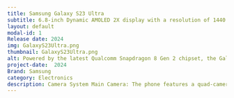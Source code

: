 ```yaml
---
title: Samsung Galaxy S23 Ultra
subtitle: 6.8-inch Dynamic AMOLED 2X display with a resolution of 1440 x 3200 pixels.
layout: default
modal-id: 1
Release date: 2024
img: GalaxyS23Ultra.png
thumbnail: GalaxyS23Ultra.png
alt: Powered by the latest Qualcomm Snapdragon 8 Gen 2 chipset, the Galaxy S23 Ultra offers top-notch performance for gaming, multitasking, and productivity.
project-date:  2024
Brand: Samsung
category: Electronics
description: Camera System Main Camera: The phone features a quad-camera setup with a 200 MP primary sensor, a 12 MP ultra-wide sensor, and two 10 MP telephoto sensors (one with 10x optical zoom and the other with 3x optical zoom). Selfie Camera: The front-facing camera is 12 MP, capable of capturing high-quality selfies and 4K video recording. Battery and Charging Battery: Equipped with a 5000 mAh battery, the Galaxy S23 Ultra supports 45W fast charging, 15W wireless charging, and 4.5W reverse wireless charging. Battery Life: The large battery combined with efficient power management offers extended usage times, even with heavy use. Software and Features Operating System: It runs on Android 13 with Samsung's One UI 5.1, providing a smooth and customizable user experience. Additional Features: The phone includes an in-display fingerprint sensor, stereo speakers, Samsung DeX support, and S Pen integration for enhanced productivity. Connectivity 5G Support: The Galaxy S23 Ultra supports both sub-6 and mmWave 5G, ensuring fast and reliable connectivity. Wi-Fi and Bluetooth: It features Wi-Fi 6E and Bluetooth 5.3 for fast wireless connectivity and reliable device pairing.
---
```


